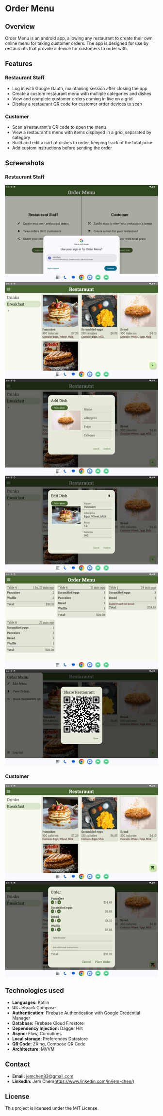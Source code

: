 # Order Menu

## Overview
Order Menu is an android app, allowing any restaurant to create their own online menu for taking customer orders.
The app is designed for use by restaurants that provide a device for customers to order with.

## Features

### Restaurant Staff
- Log in with Google Oauth, maintaining session after closing the app
- Create a custom restaurant menu with multiple categories and dishes
- View and complete customer orders coming in live on a grid
- Display a restaurant QR code for customer order devices to scan

### Customer
- Scan a restaurant's QR code to open the menu
- View a restaurant's menu with items displayed in a grid, separated by category
- Build and edit a cart of dishes to order, keeping track of the total price
- Add custom instructions before sending the order

## Screenshots

### Restaurant Staff
<img src="screenshots/staff_login.png" alt="favorites screens"/>
<img src="screenshots/staff_menu.png" alt="favorites screens"/>
<img src="screenshots/staff_add_dish.png" alt="favorites screens"/>
<img src="screenshots/staff_edit_dish.png" alt="favorites screens"/>
<img src="screenshots/staff_tickets.png" alt="favorites screens"/>
<img src="screenshots/staff_qr.png" alt="favorites screens"/>

### Customer
<img src="screenshots/customer_menu.png" alt="favorites screens"/>
<img src="screenshots/customer_order_dialog.png" alt="favorites screens"/>

## Technologies used
- **Languages:** Kotlin
- **UI:** Jetpack Compose
- **Authentication:** Firebase Authentication with Google Credential Manager
- **Database:** Firebase Cloud Firestore
- **Dependency Injection:** Dagger Hilt
- **Async:** Flow, Coroutines
- **Local storage:** Preferences Datastore
- **QR Code:** ZXing, Compose QR Code
- **Architecture:** MVVM

## Contact
- **Email:** jemchen83@gmail.com
- **LinkedIn:** Jem Chen(https://www.linkedin.com/in/jem-chen/)

## License
This project is licensed under the MIT License.